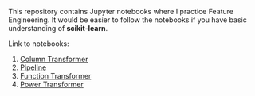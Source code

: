This repository contains Jupyter notebooks where I practice Feature Engineering.
It would be easier to follow the notebooks if you have basic understanding of **scikit-learn**.

Link to notebooks:  

1. [Column Transformer](./04_column_transformer/ColumnTransformer.ipynb)  
2. [Pipeline](./05_pipeline/Pipeline.ipynb)  
3. [Function Transformer](./06_function_transformer/FunctionTransformer.ipynb)  
4. [Power Transformer](./07_power_transformer/PowerTransformer.ipynb)
